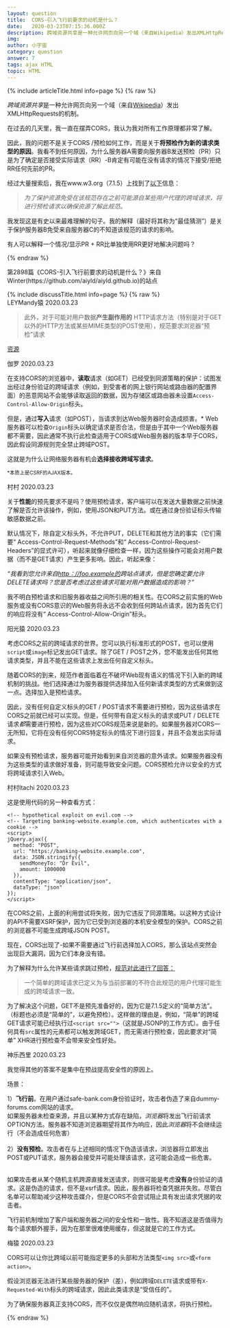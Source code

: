 ```yaml
---
layout: question
title:  CORS-引入飞行前要求的动机是什么？
date:   2020-03-23T07:15:36.000Z
description: 跨域资源共享是一种允许网页向另一个域（来自Wikipedia）发出XMLHttpRequests的机制。在过去的几天里，我一直在摆弄CORS，我认为我...
img: 
author: 小宇宙
category: question
answer: 7
tags: ajax HTML
topic: HTML
---
```

<div class="article-root">
  <div class="article">
    {% include articleTitle.html info=page %}
    {% raw %}
    <div class="article-content"><p><em><font style="vertical-align: inherit;"><font style="vertical-align: inherit;">跨域资源共享</font></font></em><font style="vertical-align: inherit;"><font style="vertical-align: inherit;">是一种允许网页向另一个域（来自</font></font><a href="http://en.wikipedia.org/wiki/Cross-origin_resource_sharing" rel="noreferrer"><font style="vertical-align: inherit;"><font style="vertical-align: inherit;">Wikipedia</font></font></a><font style="vertical-align: inherit;"><font style="vertical-align: inherit;">）</font><font style="vertical-align: inherit;">发出XMLHttpRequests的机制</font><font style="vertical-align: inherit;">。</font></font></p>

<p><font style="vertical-align: inherit;"><font style="vertical-align: inherit;">在过去的几天里，我一直在摆弄CORS，我认为我对所有工作原理都非常了解。 </font></font></p>

<p><font style="vertical-align: inherit;"><font style="vertical-align: inherit;">因此，我的问题不是关于CORS /预检如何工作，而是关于</font></font><strong><font style="vertical-align: inherit;"><font style="vertical-align: inherit;">将预检作为新的请求类型的原因</font></font></strong><font style="vertical-align: inherit;"><font style="vertical-align: inherit;">。</font><font style="vertical-align: inherit;">我看不到任何原因，为什么服务器A需要向服务器B发送预检（PR）只是为了确定是否接受实际请求（RR）-B肯定有可能在没有请求的情况下接受/拒绝RR任何先前的PR。</font></font></p>

<p><font style="vertical-align: inherit;"><font style="vertical-align: inherit;">经过大量搜索后，我</font><font style="vertical-align: inherit;">在www.w3.org（7.1.5）上</font><font style="vertical-align: inherit;">找到了</font></font><a href="http://www.w3.org/TR/cors/#preflight-request" rel="noreferrer"><font style="vertical-align: inherit;"><font style="vertical-align: inherit;">以下</font></font></a><font style="vertical-align: inherit;"><font style="vertical-align: inherit;">信息：</font></font></p>

<blockquote>
  <p><em><font style="vertical-align: inherit;"><font style="vertical-align: inherit;">为了保护资源免受在该规范存在之前可能源自某些用户代理的跨域请求，将进行预检请求以确保资源了解此规范。</font></font></em></p>
</blockquote>

<p><font style="vertical-align: inherit;"><font style="vertical-align: inherit;">我发现这是有史以来最难理解的句子。</font><font style="vertical-align: inherit;">我的解释（最好将其称为“最佳猜测”）是关于保护服务器B免受来自服务器C的不知道该规范的请求的影响。</font></font></p>

<p><font style="vertical-align: inherit;"><font style="vertical-align: inherit;">有人可以解释一个情况/显示PR + RR比单独使用RR更好地解决问题吗？</font></font></p></div>
    {% endraw %}
  </div>
  <p class="winter_mark">第2898篇《CORS-引入飞行前要求的动机是什么？》来自Winter(https://github.com/aiyld/aiyld.github.io)的站点</p>
  <div class="discuss-wrapper">
    {% include discussTitle.html info=page %}
    {% raw %}
    <div class="discuss-item">
        <div class="discuss-parent">
          <div class="discuss-meta">
            <span class="discuss-user">LEYMandy猿</span>
            <span class="discuss-time">2020.03.23</span>
          </div>
          <div class="discuss-comment"><blockquote>
  <p><font style="vertical-align: inherit;"><font style="vertical-align: inherit;">此外，对于可能</font><font style="vertical-align: inherit;">对用户数据</font></font><strong><font style="vertical-align: inherit;"><font style="vertical-align: inherit;">产生副作用的</font></font></strong><font style="vertical-align: inherit;"><font style="vertical-align: inherit;"> HTTP请求方法</font><font style="vertical-align: inherit;">（特别是对于GET以外的HTTP方法或某些MIME类型的POST使用），规范要求浏览器“预检”请求</font></font></p>
</blockquote>

<p><a href="https://developer.mozilla.org/en-US/docs/HTTP/Access_control_CORS" rel="nofollow"><font style="vertical-align: inherit;"><font style="vertical-align: inherit;">资源</font></font></a></p></div>
        </div></div><div class="discuss-item">
        <div class="discuss-parent">
          <div class="discuss-meta">
            <span class="discuss-user">伽罗</span>
            <span class="discuss-time">2020.03.23</span>
          </div>
          <div class="discuss-comment"><p><font style="vertical-align: inherit;"><font style="vertical-align: inherit;">在支持CORS的浏览器中，</font></font><strong><font style="vertical-align: inherit;"><font style="vertical-align: inherit;">读取</font></font></strong><font style="vertical-align: inherit;"><font style="vertical-align: inherit;">请求（如GET）已经受到同源策略的保护：试图发出经过身份验证的跨域请求（例如，到受害者的网上银行网站或路由器的配置界面）的恶意网站不会能够读取返回的数据，因为存储区或路由器未设置</font></font><code>Access-Control-Allow-Origin</code><font style="vertical-align: inherit;"><font style="vertical-align: inherit;">标头。</font></font></p>

<p><font style="vertical-align: inherit;"><font style="vertical-align: inherit;">但是，通过</font></font><strong><font style="vertical-align: inherit;"><font style="vertical-align: inherit;">写入</font></font></strong><font style="vertical-align: inherit;"><font style="vertical-align: inherit;">请求（如POST），当请求到达Web服务器时会造成损害。* Web服务器可以检查</font></font><code>Origin</code><font style="vertical-align: inherit;"><font style="vertical-align: inherit;">标头以确定请求是否合法，但是由于其中一个Web服务器都不需要，因此通常不执行此检查适用于CORS或Web服务器的版本早于CORS，因此假设同源规则完全禁止跨域POST。</font></font></p>

<p><font style="vertical-align: inherit;"><font style="vertical-align: inherit;">这就是为什么让网络服务器有机会</font></font><strong><font style="vertical-align: inherit;"><font style="vertical-align: inherit;">选择接收跨域写请求</font></font></strong><font style="vertical-align: inherit;"><font style="vertical-align: inherit;">。</font></font></p>

<p><sub><font style="vertical-align: inherit;"><font style="vertical-align: inherit;">*本质上是CSRF的AJAX版本。</font></font></sub></p></div>
        </div></div><div class="discuss-item">
        <div class="discuss-parent">
          <div class="discuss-meta">
            <span class="discuss-user">村村</span>
            <span class="discuss-time">2020.03.23</span>
          </div>
          <div class="discuss-comment"><p><font style="vertical-align: inherit;"><font style="vertical-align: inherit;">关于</font></font><strong><font style="vertical-align: inherit;"><font style="vertical-align: inherit;">性能</font></font></strong><font style="vertical-align: inherit;"><font style="vertical-align: inherit;">的预先要求不是</font><font style="vertical-align: inherit;">吗？</font><font style="vertical-align: inherit;">使用预检请求，客户端可以在发送大量数据之前快速了解是否允许该操作，例如，使用JSON和PUT方法。</font><font style="vertical-align: inherit;">或在通过身份验证标头传输敏感数据之前。</font></font></p>

<p><font style="vertical-align: inherit;"><font style="vertical-align: inherit;">默认情况下，除自定义标头外，不允许PUT，DELETE和其他方法的事实（它们需要“ Access-Control-Request-Methods”和“ Access-Control-Request-Headers”的显式许可），听起来就像仔细检查一样，因为这些操作可能会对用户数据（而不是GET请求）产生更多影响。</font><font style="vertical-align: inherit;">因此，听起来像：</font></font></p>

<p><em><font style="vertical-align: inherit;"><font style="vertical-align: inherit;">“我看到您允许来自</font></font><a href="http://foo.example" rel="nofollow"><font style="vertical-align: inherit;"><font style="vertical-align: inherit;">http：//foo.example的</font></font></a><font style="vertical-align: inherit;"><font style="vertical-align: inherit;">跨站点请求</font><font style="vertical-align: inherit;">，但是您确定要允许DELETE请求吗？您是否考虑过这些请求可能对用户数据造成的影响？”</font></font></em></p>

<p><font style="vertical-align: inherit;"><font style="vertical-align: inherit;">我不明白预检请求和旧服务器收益之间所引用的相关性。</font><font style="vertical-align: inherit;">在CORS之前实施的Web服务或没有CORS意识的Web服务将永远不会收到任何跨站点请求，因为首先它们的响应将没有“ Access-Control-Allow-Origin”标头。</font></font></p></div>
        </div></div><div class="discuss-item">
        <div class="discuss-parent">
          <div class="discuss-meta">
            <span class="discuss-user">阳光猿</span>
            <span class="discuss-time">2020.03.23</span>
          </div>
          <div class="discuss-comment"><p><font style="vertical-align: inherit;"><font style="vertical-align: inherit;">考虑CORS之前的跨域请求的世界。</font><font style="vertical-align: inherit;">您可以执行标准形式的POST，也可以使用</font></font><code>script</code><font style="vertical-align: inherit;"><font style="vertical-align: inherit;">或</font></font><code>image</code><font style="vertical-align: inherit;"><font style="vertical-align: inherit;">标记发出GET请求。</font><font style="vertical-align: inherit;">除了GET / POST之外，您不能发出任何其他请求类型，并且不能在这些请求上发出任何自定义标头。</font></font></p>

<p><font style="vertical-align: inherit;"><font style="vertical-align: inherit;">随着CORS的到来，规范作者面临着在不破坏Web现有语义的情况下引入新的跨域机制的挑战。</font><font style="vertical-align: inherit;">他们选择通过为服务器提供选择加入任何新请求类型的方式来做到这一点。</font><font style="vertical-align: inherit;">选择加入是预检请求。</font></font></p>

<p><font style="vertical-align: inherit;"><font style="vertical-align: inherit;">因此，没有任何自定义标头的GET / POST请求不需要进行预检，因为这些请求在CORS之前就已经可以实现。</font><font style="vertical-align: inherit;">但是，任何带有自定义标头的请求或PUT / DELETE请求</font></font><em><font style="vertical-align: inherit;"><font style="vertical-align: inherit;">都</font></font></em><font style="vertical-align: inherit;"><font style="vertical-align: inherit;">需要进行预检，因为这些对CORS规范来说是新的。</font><font style="vertical-align: inherit;">如果服务器对CORS一无所知，它将在没有任何CORS特定标头的情况下进行回复，并且不会发出实际请求。</font></font></p>

<p><font style="vertical-align: inherit;"><font style="vertical-align: inherit;">如果没有预检请求，服务器可能开始看到来自浏览器的意外请求。</font><font style="vertical-align: inherit;">如果服务器没有为这些类型的请求做好准备，则可能导致安全问题。</font><font style="vertical-align: inherit;">CORS预检允许以安全的方式将跨域请求引入Web。</font></font></p></div>
        </div></div><div class="discuss-item">
        <div class="discuss-parent">
          <div class="discuss-meta">
            <span class="discuss-user">村村Itachi</span>
            <span class="discuss-time">2020.03.23</span>
          </div>
          <div class="discuss-comment"><p><font style="vertical-align: inherit;"><font style="vertical-align: inherit;">这是使用代码的另一种查看方式：</font></font></p>

<pre><code>&lt;!-- hypothetical exploit on evil.com --&gt;<font></font>
&lt;!-- Targeting banking-website.example.com, which authenticates with a cookie --&gt;<font></font>
&lt;script&gt;<font></font>
jQuery.ajax({<font></font>
  method: "POST",<font></font>
  url: "https://banking-website.example.com",<font></font>
  data: JSON.stringify({<font></font>
    sendMoneyTo: "Dr Evil",<font></font>
    amount: 1000000<font></font>
  }),<font></font>
  contentType: "application/json",<font></font>
  dataType: "json"<font></font>
});<font></font>
&lt;/script&gt;<font></font>
</code></pre>

<p><font style="vertical-align: inherit;"><font style="vertical-align: inherit;">在CORS之前，上面的利用尝试将失败，因为它违反了同源策略。</font><font style="vertical-align: inherit;">以这种方式设计的API不需要XSRF保护，因为它已受到浏览器的本机安全模型的保护。</font><font style="vertical-align: inherit;">CORS之前的浏览器不可能生成跨域JSON POST。</font></font></p>

<p><font style="vertical-align: inherit;"><font style="vertical-align: inherit;">现在，CORS出现了-如果不需要通过飞行前选择加入CORS，那么该站点突然会出现巨大漏洞，因为它们本身没有错。</font></font></p>

<p><font style="vertical-align: inherit;"><font style="vertical-align: inherit;">为了解释为什么允许某些请求跳过预检，</font></font><a href="https://www.w3.org/TR/cors/#preflight-request"><font style="vertical-align: inherit;"><font style="vertical-align: inherit;">规范对此进行了回答：</font></font></a></p>

<blockquote>
  <p><font style="vertical-align: inherit;"><font style="vertical-align: inherit;">一个简单的跨域请求已定义为与当前部署的不符合此规范的用户代理可能生成的跨域请求一致。</font></font></p>
</blockquote>

<p><font style="vertical-align: inherit;"><font style="vertical-align: inherit;">为了解决这个问题，GET不是预先准备好的，因为它是7.1.5定义的“简单方法”。</font><font style="vertical-align: inherit;">（标题也必须是“简单的”，以避免预检）。</font><font style="vertical-align: inherit;">这样做的理由是，例如，“简单”的跨域GET请求可能已经执行过</font></font><code>&lt;script src=""&gt;</code><font style="vertical-align: inherit;"><font style="vertical-align: inherit;">（这就是JSONP的工作方式）。</font><font style="vertical-align: inherit;">由于任何具有</font></font><code>src</code><font style="vertical-align: inherit;"><font style="vertical-align: inherit;">属性的</font><font style="vertical-align: inherit;">元素</font><font style="vertical-align: inherit;">都可以触发跨域GET，而无需进行预检查，因此要求对“简单” XHR进行预检查不会带来安全性好处。</font></font></p></div>
        </div></div><div class="discuss-item">
        <div class="discuss-parent">
          <div class="discuss-meta">
            <span class="discuss-user">神乐西里</span>
            <span class="discuss-time">2020.03.23</span>
          </div>
          <div class="discuss-comment"><p><font style="vertical-align: inherit;"><font style="vertical-align: inherit;">我觉得其他的答案不是集中在预战提高安全性的原因上。</font></font></p>

<p><font style="vertical-align: inherit;"><font style="vertical-align: inherit;">场景：</font></font></p>

<p><font style="vertical-align: inherit;"><font style="vertical-align: inherit;">1）</font></font><strong><font style="vertical-align: inherit;"><font style="vertical-align: inherit;">飞行前</font></font></strong><font style="vertical-align: inherit;"><font style="vertical-align: inherit;">。</font><font style="vertical-align: inherit;">在用户通过safe-bank.com身份验证时，攻击者伪造了来自dummy-forums.com网站的请求。</font></font><br><font style="vertical-align: inherit;"><font style="vertical-align: inherit;">
如果服务器未检查来源，并且以某种方式存在缺陷，</font></font><em><font style="vertical-align: inherit;"><font style="vertical-align: inherit;">浏览器</font></font></em><font style="vertical-align: inherit;"><font style="vertical-align: inherit;">将发出飞行前请求OPTION方法。</font><font style="vertical-align: inherit;">服务器不知道浏览器期望将其作为响应，因此</font></font><em><font style="vertical-align: inherit;"><font style="vertical-align: inherit;">浏览器</font></font></em><font style="vertical-align: inherit;"><font style="vertical-align: inherit;">将不会继续运行（不会造成任何危害）</font></font><br><br><font style="vertical-align: inherit;"><font style="vertical-align: inherit;">
2）</font></font><strong><font style="vertical-align: inherit;"><font style="vertical-align: inherit;">没有预检</font></font></strong><font style="vertical-align: inherit;"><font style="vertical-align: inherit;">。</font><font style="vertical-align: inherit;">攻击者在与上述相同的情况下伪造该请求，浏览器将立即发出POST或PUT请求，服务器会接受并可能处理该请求，这可能会造成一些危害。</font></font><br><br></p>

<p><font style="vertical-align: inherit;"><font style="vertical-align: inherit;">如果攻击者从某个随机主机跨源直接发送请求，则很可能是考虑</font></font><strong><font style="vertical-align: inherit;"><font style="vertical-align: inherit;">没有</font></font></strong><font style="vertical-align: inherit;"><font style="vertical-align: inherit;">身份验证</font><font style="vertical-align: inherit;">的请求</font><font style="vertical-align: inherit;">。</font><font style="vertical-align: inherit;">这是伪造的请求，但不是xsrf请求。</font><font style="vertical-align: inherit;">因此，服务器将检查凭据并失败。</font><font style="vertical-align: inherit;">尽管白名单可以帮助减少这种攻击媒介，但是CORS不会尝试阻止具有发出请求凭据的攻击者。</font></font></p>

<p><font style="vertical-align: inherit;"><font style="vertical-align: inherit;">飞行前机制增加了客户端和服务器之间的安全性和一致性。</font><font style="vertical-align: inherit;">我不知道这是否值得为每个请求额外握手，因为在那里很难使用缓存，但这就是它的工作方式。</font></font></p></div>
        </div></div><div class="discuss-item">
        <div class="discuss-parent">
          <div class="discuss-meta">
            <span class="discuss-user">梅猿</span>
            <span class="discuss-time">2020.03.23</span>
          </div>
          <div class="discuss-comment"><p><font style="vertical-align: inherit;"><font style="vertical-align: inherit;">CORS可以让你比跨域以前可能指定更多的头部和方法类型</font></font><code>&lt;img src&gt;</code><font style="vertical-align: inherit;"><font style="vertical-align: inherit;">或</font></font><code>&lt;form action&gt;</code><font style="vertical-align: inherit;"><font style="vertical-align: inherit;">。</font></font></p>

<p><font style="vertical-align: inherit;"><font style="vertical-align: inherit;">假设浏览器无法进行某些服务器的保护（差），例如跨域</font></font><code>DELETE</code><font style="vertical-align: inherit;"><font style="vertical-align: inherit;">请求或带有</font></font><code>X-Requested-With</code><font style="vertical-align: inherit;"><font style="vertical-align: inherit;">标头的</font><font style="vertical-align: inherit;">跨域请求</font><font style="vertical-align: inherit;">，因此此类请求是“受信任的”。</font></font></p>

<p><font style="vertical-align: inherit;"><font style="vertical-align: inherit;">为了确保服务器真正支持CORS，而不仅仅是偶然响应随机请求，将执行预检。</font></font></p></div>
        </div></div>
    {% endraw %}
  </div>
<div>
